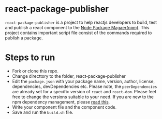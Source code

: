 # react-package-publisher

`react-package-publisher` is a project to help reactjs developers to build, test and publish a react component to the [Node Package Magaer(npm)](https://www.npmjs.com/). This project contains important script file consist of the commands required to publish a package.

# Steps to run

- Fork or clone this repo.
- Change directtory to the folder, react-package-publisher
- Edit the `package.json` with your package name, version, author, license, dependencies, devDependencies etc. Please note, the `peerDependencies` are already set for a specific version of `react` and `react-dom`. Please feel free to change the versions suitable to your need. If you are new to the npm dependency management, please [read this](https://blog.greenroots.info/npm-dependency-handbook-for-you-ckcg56tei003ejhs16wap1t8r).
- Write your component file and the component code.
- Save and run the `build.sh` file.

